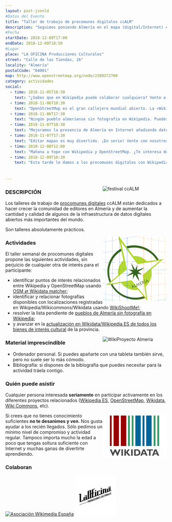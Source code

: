 ```yaml
---
layout: post-jsonld
#Datos del Evento
title: "Taller de trabajo de procomunes digitales ccALM"
description: "Seguimos poniendo Almería en el mapa (digital/Internet) en los sistemas de información pública más importantes del mundo."
#Fecha
startDate: 2018-12-09T17:00
endDate: 2018-12-09T18:50
#Lugar
place: "LA OFICINA Producciones Culturales"
street: "Calle de las Tiendas, 26"
locality: "Almería"
postalCode: "04001"
map: http://www.openstreetmap.org/node/2389372700
category: actividades
social:
  - time: 2018-11-05T18:30
    text: "¿Sabes que en Wikipedia puede colaborar cualquiera? Vente a aprender cómo."
  - time: 2018-11-06T18:30
    text: "OpenStreetMap es el gran callejero mundial abierto. La «Wikipedia» de los mapas. Y tú puedes venir a editar. Vente a aprender cómo."
  - time: 2018-11-06T17:30
    text: "Ningún pueblo almeriense sin fotografía en Wikipedia. Puedes subir tus propias fotos. Vente a aprender cómo hacerlo. Tú puedes."
  - time: 2018-11-07T10:30
    text: "Mejoramos la presencia de Almería en Internet añadiendo datos a Wikipedia, Wiki Commons y OpenStreetMap. Y necesitamos tu ayuda. ¡Vente!"
  - time: 2018-11-07T17:30
    text: "Editar mapas es muy divertido. ¡En serio! Vente con nosotros a echar una mano en OpenStreetMap."
  - time: 2018-12-08T12:00
    text: "Mañana a tope con Wikipedia y OpenStreetMap. ¿Te interesa de verdad? Anímate y ven a formar parte del proyecto."
  - time: 2018-12-09T10:30
    text: "Esta tarde le damos a los procomunes digitales con Wikipedia y OpenStreetMap en LaOficina. Te esperamos."


---
```

<a href="http://ccalm.es/2018/"><img style="width: 200px; float: right;" src="/recursos/ccALM-400px.png" alt="festival ccALM" /></a>

### DESCRIPCIÓN

Los talleres de trabajo de [procomunes digitales](http://olea.org/diario/2015/03/10/qu%C3%A9-es-el-procom%C3%BAn.html)  ccALM están dedicados a hacer crecer la comunidad de editores en Almería y de aumentar la cantidad y calidad de algunos de la infraestructura de datos digitales abiertos más importantes del mundo.

Son talleres absolutamente prácticos. 


<a href="https://foro.hacklabalmeria.net/c/geoinquietosalm"><img style="width: 200px; float: right;" src="/recursos/geoinquietos-almeria.png" alt="GeoInquietos Almería" /></a>

### Actividades

El taller semanal de procomunes digitales propone las siguientes actividades, sin perjuicio de cualquier otra de interés para el participante:

- identificar puntos de interés relacionados entre Wikipedia y OpenStreetMap usando 
[OSM ⇄ Wikidata matcher](https://foro.hacklabalmeria.net/t/osm-wikidata-matcher-identificar-puntos-de-interes-relacionados-entre-wikipedia-y-openstreetmap/10031);
- identificar y relacionar fotografías disponibles con localizaciones registradas en Wikipedia/Wikicommons/Wikidata usando [WikiShootMe!](https://tools.wmflabs.org/wikishootme);
- resolver la lista pendiente de [pueblos de Almería sin fotografía en Wikipedia](https://foro.hacklabalmeria.net/t/wikiproyecto-ningun-municipio-espanol-sin-fotografia-andalucia-dos-pueblos-menos-ragol-y-santa-cruz-de-marchena/9985/10);
- y avanzar en la [actualización en Wikidata/Wikipedia ES de todos los bienes de interés cultural](https://foro.hacklabalmeria.net/t/mapa-de-bienes-de-interes-cultural-registrados-en-wikipedia-wikidata/9987) de la provincia.


<a href="http://es.wikipedia.org"><img style="width: 200px; float: right;" src="/recursos/wikiproyecto-almeria.png" alt="WikiProyecto Almería" /></a>

### Material imprescindible

- Ordenador personal. Si puedes apañarte con una tableta también sirve, pero no suele ser lo más cómodo.
- Bibliografía: si dispones de la biblografía que puedes necesitar para la actividad tráela contigo.

### Quién puede asistir
Cualquier persona interesada __seriamente__ en participar activamente en los diferentes proyectos relacionados ([Wikipedia ES](http://es.wikipedia.org), [OpenStreetMap](http://openstreetmap.org), [Wikidata](http://wikidata.org), [Wiki Commons](http://commons.wikimedia.org), etc).

<a href="http://wikidata.org"><img style="width: 200px; float: right;" src="/recursos/320px-Wikidata-logo-en.svg.png" alt="Wikidata" /></a>

Si crees que no tienes conocimiento suficientes __no te desanimes y ven__. Nos gusta ayudar a los recién llegados. Sólo pedimos un mínimo nivel de compromiso y actividad regular. Tampoco importa mucho la edad a poco que tengas soltura suficiente con Internet y muchas ganas de divertirte aprendiendo.

### Colaboran

<a href="http://wikimedia.es"><img style="width: 125px;" src="/recursos/320px-Wikimedia_España_logo_-_vertical.svg.png" alt="Asociación Wikimedia España" /></a>
<a href="http://laoficinacultural.org/"><img style="width: 125px;" src="/recursos/LaOficina-300x300.jpg" alt="LaOficina Cultural" /></a>

